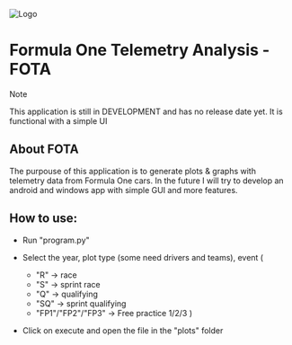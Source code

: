 ![Logo](https://cdn.discordapp.com/attachments/1279893040344993908/1291025005299105843/TurnOne_wordmark.png?ex=66fe983b&is=66fd46bb&hm=afcaffb939458b5f98d128a6854c4eae25fc1cb3c538922bc2ee7629af4f83a7&)

# Formula One Telemetry Analysis - FOTA

> [!NOTE]
> This application is still in DEVELOPMENT and has no release date yet.
> It is functional with a simple UI


## About FOTA




The purpouse of this application is to generate plots & graphs with telemetry data from Formula One cars. In the future I will try to develop an android and windows app with simple GUI and more features.


## How to use:

- Run "program.py"

- Select the year, plot type (some need drivers and teams), event (
    - "R" -> race
    - "S" -> sprint race
    - "Q" -> qualifying
    - "SQ" -> sprint qualifying
    - "FP1"/"FP2"/"FP3" -> Free practice 1/2/3
)

- Click on execute and open the file in the "plots" folder
